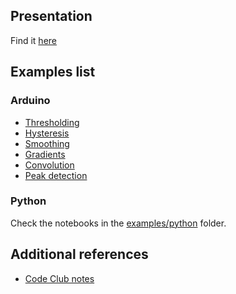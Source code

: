 ## Presentation

Find it [here](presentations/MRAC_HARDWARE_II_2022_D2.pdf)

## Examples list

### Arduino
- [Thresholding](examples/threshold.ino)
- [Hysteresis](examples/hysteresis.ino)
- [Smoothing](examples/smoothing.ino)
- [Gradients](examples/gradients.ino)
- [Convolution](examples/convolution.ino)
- [Peak detection](examples/peakdetect.ino)

### Python

Check the notebooks in the [examples/python](examples/python) folder.

## Additional references

- [Code Club notes](https://fablabbcn-projects.gitlab.io/learning/fabacademy-local-docs/material/extras/week09/dspbasics/)